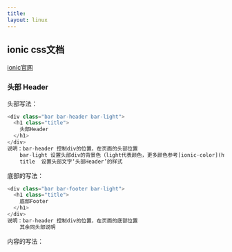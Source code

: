 ```yaml
---
title:
layout: linux
---
```


## ionic css文档

[ionic官网](https://ionicframework.com)

### 头部 Header

头部写法：

```js
<div class="bar bar-header bar-light">
  <h1 class="title">
    头部Header
  </h1>
</div>
说明：bar-header 控制div的位置，在页面的头部位置
    bar-light 设置头部div的背景色（light代表颜色，更多颜色参考[ionic-color](http://www.ionic.wang/css_doc-index.html#colors)）
    title  设置头部文字‘头部Header’的样式
```

底部的写法：

```js
<div class="bar bar-footer bar-light">
  <h1 class="title">
    底部Footer
  </h1>
</div>
说明：bar-header 控制div的位置，在页面的底部位置
    其余同头部说明
```

内容的写法：
